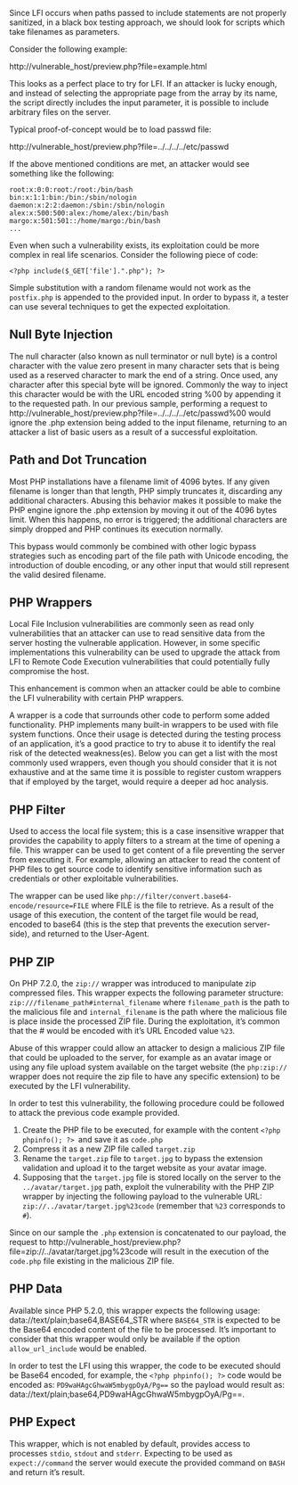 Since LFI occurs when paths passed to include statements are not properly sanitized, in a black box testing approach, we should look for scripts which take filenames as parameters.

Consider the following example:

http://vulnerable_host/preview.php?file=example.html

This looks as a perfect place to try for LFI. If an attacker is lucky enough, and instead of selecting the appropriate page from the array by its name, the script directly includes the input parameter, it is possible to include arbitrary files on the server.

Typical proof-of-concept would be to load passwd file:

http://vulnerable_host/preview.php?file=../../../../etc/passwd

If the above mentioned conditions are met, an attacker would see something like the following:

```
root:x:0:0:root:/root:/bin/bash
bin:x:1:1:bin:/bin:/sbin/nologin
daemon:x:2:2:daemon:/sbin:/sbin/nologin
alex:x:500:500:alex:/home/alex:/bin/bash
margo:x:501:501::/home/margo:/bin/bash
...
```

Even when such a vulnerability exists, its exploitation could be more complex in real life scenarios. Consider the following piece of code:

`<?php include($_GET['file'].".php"); ?>`

Simple substitution with a random filename would not work as the `postfix.php` is appended to the provided input. In order to bypass it, a tester can use several techniques to get the expected exploitation.

## Null Byte Injection
The null character (also known as null terminator or null byte) is a control character with the value zero present in many character sets that is being used as a reserved character to mark the end of a string. Once used, any character after this special byte will be ignored. Commonly the way to inject this character would be with the URL encoded string %00 by appending it to the requested path. In our previous sample, performing a request to http://vulnerable_host/preview.php?file=../../../../etc/passwd%00 would ignore the .php extension being added to the input filename, returning to an attacker a list of basic users as a result of a successful exploitation.

## Path and Dot Truncation
Most PHP installations have a filename limit of 4096 bytes. If any given filename is longer than that length, PHP simply truncates it, discarding any additional characters. Abusing this behavior makes it possible to make the PHP engine ignore the .php extension by moving it out of the 4096 bytes limit. When this happens, no error is triggered; the additional characters are simply dropped and PHP continues its execution normally.

This bypass would commonly be combined with other logic bypass strategies such as encoding part of the file path with Unicode encoding, the introduction of double encoding, or any other input that would still represent the valid desired filename.

## PHP Wrappers
Local File Inclusion vulnerabilities are commonly seen as read only vulnerabilities that an attacker can use to read sensitive data from the server hosting the vulnerable application. However, in some specific implementations this vulnerability can be used to upgrade the attack from LFI to Remote Code Execution vulnerabilities that could potentially fully compromise the host.

This enhancement is common when an attacker could be able to combine the LFI vulnerability with certain PHP wrappers.

A wrapper is a code that surrounds other code to perform some added functionality. PHP implements many built-in wrappers to be used with file system functions. Once their usage is detected during the testing process of an application, it’s a good practice to try to abuse it to identify the real risk of the detected weakness(es). Below you can get a list with the most commonly used wrappers, even though you should consider that it is not exhaustive and at the same time it is possible to register custom wrappers that if employed by the target, would require a deeper ad hoc analysis.

## PHP Filter
Used to access the local file system; this is a case insensitive wrapper that provides the capability to apply filters to a stream at the time of opening a file. This wrapper can be used to get content of a file preventing the server from executing it. For example, allowing an attacker to read the content of PHP files to get source code to identify sensitive information such as credentials or other exploitable vulnerabilities.

The wrapper can be used like `php://filter/convert.base64-encode/resource=FILE` where FILE is the file to retrieve. As a result of the usage of this execution, the content of the target file would be read, encoded to base64 (this is the step that prevents the execution server-side), and returned to the User-Agent.

## PHP ZIP
On PHP 7.2.0, the `zip://` wrapper was introduced to manipulate zip compressed files. This wrapper expects the following parameter structure: `zip:///filename_path#internal_filename` where `filename_path` is the path to the malicious file and `internal_filename` is the path where the malicious file is place inside the processed ZIP file. During the exploitation, it’s common that the # would be encoded with it’s URL Encoded value `%23`.

Abuse of this wrapper could allow an attacker to design a malicious ZIP file that could be uploaded to the server, for example as an avatar image or using any file upload system available on the target website (the `php:zip://` wrapper does not require the zip file to have any specific extension) to be executed by the LFI vulnerability.

In order to test this vulnerability, the following procedure could be followed to attack the previous code example provided.

1. Create the PHP file to be executed, for example with the content `<?php phpinfo(); ?> `and save it as `code.php`
2. Compress it as a new ZIP file called `target.zip`
3. Rename the `target.zip` file to `target.jpg` to bypass the extension validation and upload it to the target website as your avatar image.
4. Supposing that the `target.jpg` file is stored locally on the server to the `../avatar/target.jpg` path, exploit the vulnerability with the PHP ZIP wrapper by injecting the following payload to the vulnerable URL: `zip://../avatar/target.jpg%23code` (remember that `%23` corresponds to `#`).

Since on our sample the `.php` extension is concatenated to our payload, the request to 
http://vulnerable_host/preview.php?file=zip://../avatar/target.jpg%23code will result in the execution of the `code.php` file existing in the malicious ZIP file.

## PHP Data
Available since PHP 5.2.0, this wrapper expects the following usage:
data://text/plain;base64,BASE64_STR where `BASE64_STR` is expected to be the Base64 encoded content of the file to be processed. It’s important to consider that this wrapper would only be available if the option `allow_url_include` would be enabled.

In order to test the LFI using this wrapper, the code to be executed should be Base64 encoded, for example, the `<?php phpinfo(); ?>` code would be encoded as: `PD9waHAgcGhwaW5mbygpOyA/Pg==` so the payload would result as: 
data://text/plain;base64,PD9waHAgcGhwaW5mbygpOyA/Pg==.

## PHP Expect
This wrapper, which is not enabled by default, provides access to processes `stdio`, `stdout` and `stderr`. Expecting to be used as `expect://command` the server would execute the provided command on `BASH` and return it’s result.
